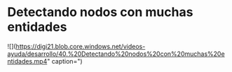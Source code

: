 # Detectando nodos con muchas entidades

![](https://digi21.blob.core.windows.net/videos-ayuda/desarrollo/40.%20Detectando%20nodos%20con%20muchas%20entidades.mp4" caption=")

